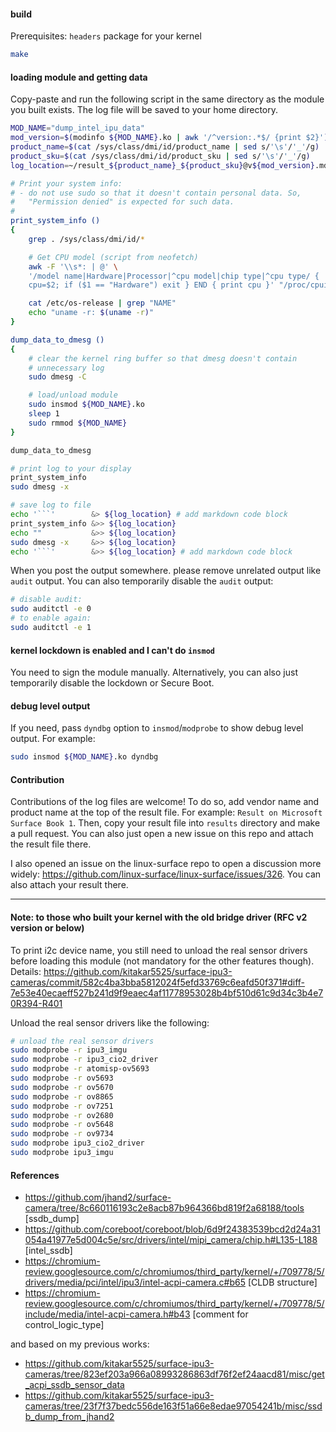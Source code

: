 #### build
Prerequisites: `headers` package for your kernel
```bash
make
```

#### loading module and getting data
Copy-paste and run the following script in the same directory as the
module you built exists.
The log file will be saved to your home directory.

```bash
MOD_NAME="dump_intel_ipu_data"
mod_version=$(modinfo ${MOD_NAME}.ko | awk '/^version:.*$/ {print $2}')
product_name=$(cat /sys/class/dmi/id/product_name | sed s/'\s'/'_'/g)
product_sku=$(cat /sys/class/dmi/id/product_sku | sed s/'\s'/'_'/g)
log_location=~/result_${product_name}_${product_sku}@v${mod_version}.md

# Print your system info:
# - do not use sudo so that it doesn't contain personal data. So,
#   "Permission denied" is expected for such data.
#
print_system_info ()
{
    grep . /sys/class/dmi/id/*

    # Get CPU model (script from neofetch)
    awk -F '\\s*: | @' \
    '/model name|Hardware|Processor|^cpu model|chip type|^cpu type/ {
    cpu=$2; if ($1 == "Hardware") exit } END { print cpu }' "/proc/cpuinfo"

    cat /etc/os-release | grep "NAME"
    echo "uname -r: $(uname -r)"
}

dump_data_to_dmesg ()
{
    # clear the kernel ring buffer so that dmesg doesn't contain
    # unnecessary log
    sudo dmesg -C

    # load/unload module
    sudo insmod ${MOD_NAME}.ko
    sleep 1
    sudo rmmod ${MOD_NAME}
}

dump_data_to_dmesg

# print log to your display
print_system_info
sudo dmesg -x

# save log to file
echo '```'        &> ${log_location} # add markdown code block
print_system_info &>> ${log_location}
echo ""           &>> ${log_location}
sudo dmesg -x     &>> ${log_location}
echo '```'        &>> ${log_location} # add markdown code block
```

When you post the output somewhere. please remove unrelated output like
`audit` output.
You can also temporarily disable the `audit` output:
```bash
# disable audit:
sudo auditctl -e 0
# to enable again:
sudo auditctl -e 1
```

#### kernel lockdown is enabled and I can't do `insmod`
You need to sign the module manually. Alternatively, you can also just
temporarily disable the lockdown or Secure Boot.

#### debug level output
If you need, pass `dyndbg` option to `insmod`/`modprobe` to show debug
level output. For example:
```bash
sudo insmod ${MOD_NAME}.ko dyndbg
```

#### Contribution
Contributions of the log files are welcome! To do so, add vendor name
and product name at the top of the result file.
For example: `Result on Microsoft Surface Book 1`.
Then, copy your result file into `results` directory and make a pull request.
You can also just open a new issue on this repo and attach the result
file there.

I also opened an issue on the linux-surface repo to open a discussion
more widely: https://github.com/linux-surface/linux-surface/issues/326.
You can also attach your result there.

---

#### Note: to those who built your kernel with the old bridge driver (RFC v2 version or below)
To print i2c device name, you still need to unload the real sensor drivers
before loading this module (not mandatory for the other features though).
Details: https://github.com/kitakar5525/surface-ipu3-cameras/commit/582c4ba3bba5812024f5efd33769c6eafd50f371#diff-7e53e40ecaeff527b241d9f9eaec4af11778953028b4bf510d61c9d34c3b4e70R394-R401

Unload the real sensor drivers like the following:
```bash
# unload the real sensor drivers
sudo modprobe -r ipu3_imgu
sudo modprobe -r ipu3_cio2_driver
sudo modprobe -r atomisp-ov5693
sudo modprobe -r ov5693
sudo modprobe -r ov5670
sudo modprobe -r ov8865
sudo modprobe -r ov7251
sudo modprobe -r ov2680
sudo modprobe -r ov5648
sudo modprobe -r ov9734
sudo modprobe ipu3_cio2_driver
sudo modprobe ipu3_imgu
```

#### References
- https://github.com/jhand2/surface-camera/tree/8c660116193c2e8acb87b964366bd819f2a68188/tools
  [ssdb_dump]
- https://github.com/coreboot/coreboot/blob/6d9f24383539bcd2d24a31054a41977e5d004c5e/src/drivers/intel/mipi_camera/chip.h#L135-L188
  [intel_ssdb]
- https://chromium-review.googlesource.com/c/chromiumos/third_party/kernel/+/709778/5/drivers/media/pci/intel/ipu3/intel-acpi-camera.c#b65
  [CLDB structure]
- https://chromium-review.googlesource.com/c/chromiumos/third_party/kernel/+/709778/5/include/media/intel-acpi-camera.h#b43
  [comment for control_logic_type]

and based on my previous works:
- https://github.com/kitakar5525/surface-ipu3-cameras/tree/823ef203a966a08993286863df76f2ef24aacd81/misc/get_acpi_ssdb_sensor_data
- https://github.com/kitakar5525/surface-ipu3-cameras/tree/23f7f37bedc556de163f51a66e8edae97054241b/misc/ssdb_dump_from_jhand2
